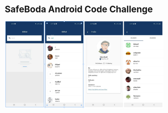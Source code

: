 # SafeBoda Android Code Challenge

![alt text](https://github.com/idee24/safe_boda_test/blob/master/sbc.PNG?raw=true)
